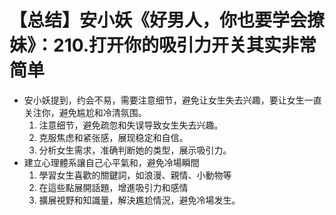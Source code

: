 # 【总结】安小妖《好男人，你也要学会撩妹》：210.打开你的吸引力开关其实非常简单

-   安小妖提到，约会不易，需要注意细节，避免让女生失去兴趣，要让女生一直关注你，避免尴尬和冷清氛围。
    1.  注意细节，避免疏忽和失误导致女生失去兴趣。
    2.  克服焦虑和紧张感，展现稳定和自信。
    3.  分析女生需求，准确判断她的类型，展示吸引力。
-   建立心理體系讓自己心平氣和，避免冷場瞬間
    1.  學習女生喜歡的關鍵詞，如浪漫、親情、小動物等
    2.  在這些點展開話題，增進吸引力和感情
    3.  擴展視野和知識量，解決尷尬情況，避免冷場发生。